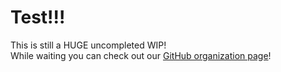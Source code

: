 # Test!!!
This is still a HUGE uncompleted WIP!<br>
While waiting you can check out our <a href="https://github.com/The-Army-Hope">GitHub organization page</a>!